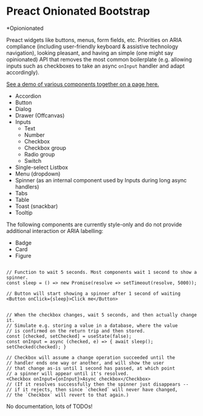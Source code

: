 # Preact Onionated Bootstrap
\*Opionionated

Preact widgets like buttons, menus, form fields, etc. Priorities on ARIA compliance (including user-friendly keyboard & assistive technology navigation), looking pleasant, and having an simple (one might say opinionated) API that removes the most common boilerplate (e.g. allowing inputs such as checkboxes to take an async `onInput` handler and adapt accordingly).

[See a demo of various components together on a page here.](https://mwszekely.github.io/preact-opinionated-bootstrap/)

* Accordion
* Button
* Dialog
* Drawer (Offcanvas)
* Inputs 
    * Text
    * Number
    * Checkbox
    * Checkbox group
    * Radio group
    * Switch
* Single-select Listbox
* Menu (dropdown)
* Spinner (as an internal component used by Inputs during long async handlers)
* Tabs
* Table
* Toast (snackbar)
* Tooltip

The following components are currently style-only and do not provide additional interaction or ARIA labelling:
* Badge
* Card
* Figure

```tsx

// Function to wait 5 seconds. Most components wait 1 second to show a spinner.
const sleep = () => new Promise(resolve => setTimeout(resolve, 5000));

// Button will start showing a spinner after 1 second of waiting
<Button onClick={sleep}>Click me</Button>


// When the checkbox changes, wait 5 seconds, and then actually change it.
// Simulate e.g. storing a value in a database, where the value
// is confirmed on the return trip and then stored.
const [checked, setChecked] = useState(false);
const onInput = async (checked, e) => { await sleep(); setChecked(checked); }

// Checkbox will assume a change operation succeeded until the 
// handler ends one way or another, and will show the user
// that change as-is until 1 second has passed, at which point 
// a spinner will appear until it's resolved.
<Checkbox onInput={onInput}>Async checkbox</Checkbox>
// (If it resolves successfully then the spinner just disappears -- 
// if it rejects, then since `checked` will never have changed, 
// the `Checkbox` will revert to that again.)
```


No documentation, lots of TODOs!

